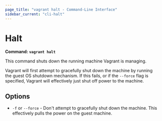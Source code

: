 ```yaml
---
page_title: "vagrant halt - Command-Line Interface"
sidebar_current: "cli-halt"
---
```


# Halt

**Command: `vagrant halt`**

This command shuts down the running machine Vagrant is managing.

Vagrant will first attempt to gracefully shut down the machine by running
the guest OS shutdown mechanism. If this fails, or if the `--force` flag is
specified, Vagrant will effectively just shut off power to the machine.

## Options

* `-f` or `--force` - Don't attempt to gracefully shut down the machine.
  This effectively pulls the power on the guest machine.
